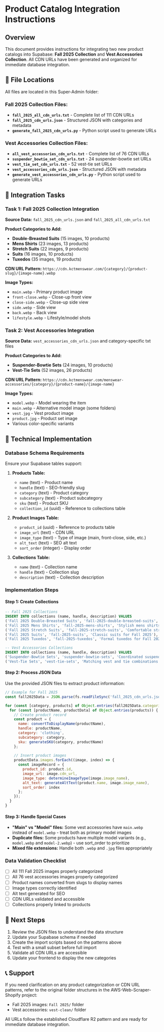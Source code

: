 # Product Catalog Integration Instructions

## Overview
This document provides instructions for integrating two new product catalogs into Supabase: **Fall 2025 Collection** and **Vest Accessories Collection**. All CDN URLs have been generated and organized for immediate database integration.

## 📁 File Locations
All files are located in this Super-Admin folder:

### Fall 2025 Collection Files:
- **`fall_2025_all_cdn_urls.txt`** - Complete list of 111 CDN URLs
- **`fall_2025_cdn_urls.json`** - Structured JSON with categories and metadata
- **`generate_fall_2025_cdn_urls.py`** - Python script used to generate URLs

### Vest Accessories Collection Files:
- **`all_vest_accessories_cdn_urls.txt`** - Complete list of 76 CDN URLs  
- **`suspender_bowtie_set_cdn_urls.txt`** - 24 suspender-bowtie set URLs
- **`vest_tie_set_cdn_urls.txt`** - 52 vest-tie set URLs
- **`vest_accessories_cdn_urls.json`** - Structured JSON with metadata
- **`generate_vest_accessories_cdn_urls.py`** - Python script used to generate URLs

## 🎯 Integration Tasks

### Task 1: Fall 2025 Collection Integration
**Source Data:** `fall_2025_cdn_urls.json` and `fall_2025_all_cdn_urls.txt`

**Product Categories to Add:**
- **Double-Breasted Suits** (15 images, 10 products)
- **Mens Shirts** (23 images, 13 products)  
- **Stretch Suits** (22 images, 9 products)
- **Suits** (16 images, 10 products)
- **Tuxedos** (35 images, 19 products)

**CDN URL Pattern:** `https://cdn.kctmenswear.com/{category}/{product-slug}/{image-name}.webp`

**Image Types:**
- `main.webp` - Primary product image
- `front-close.webp` - Close-up front view
- `close-side.webp` - Close-up side view  
- `side.webp` - Side view
- `back.webp` - Back view
- `lifestyle.webp` - Lifestyle/model shots

### Task 2: Vest Accessories Integration
**Source Data:** `vest_accessories_cdn_urls.json` and category-specific txt files

**Product Categories to Add:**
- **Suspender-Bowtie Sets** (24 images, 10 products)
- **Vest-Tie Sets** (52 images, 26 products)

**CDN URL Pattern:** `https://cdn.kctmenswear.com/menswear-accessories/{category}/{product-name}/{image-name}`

**Image Types:**
- `model.webp` - Model wearing the item
- `main.webp` - Alternative model image (some folders)
- `vest.jpg` - Vest product image
- `product.jpg` - Product set image
- Various color-specific variants

## 🔧 Technical Implementation

### Database Schema Requirements
Ensure your Supabase tables support:

1. **Products Table:**
   - `name` (text) - Product name
   - `handle` (text) - SEO-friendly slug
   - `category` (text) - Product category
   - `subcategory` (text) - Product subcategory
   - `sku` (text) - Product SKU
   - `collection_id` (uuid) - Reference to collections table

2. **Product Images Table:**
   - `product_id` (uuid) - Reference to products table
   - `image_url` (text) - CDN URL
   - `image_type` (text) - Type of image (main, front-close, side, etc.)
   - `alt_text` (text) - SEO alt text
   - `sort_order` (integer) - Display order

3. **Collections Table:**
   - `name` (text) - Collection name
   - `handle` (text) - Collection slug
   - `description` (text) - Collection description

### Implementation Steps

#### Step 1: Create Collections
```sql
-- Fall 2025 Collections
INSERT INTO collections (name, handle, description) VALUES
('Fall 2025 Double-Breasted Suits', 'fall-2025-double-breasted-suits', 'Elegant double-breasted suits for Fall 2025'),
('Fall 2025 Mens Shirts', 'fall-2025-mens-shirts', 'Stylish mens shirts for Fall 2025'),
('Fall 2025 Stretch Suits', 'fall-2025-stretch-suits', 'Comfortable stretch suits for Fall 2025'),
('Fall 2025 Suits', 'fall-2025-suits', 'Classic suits for Fall 2025'),
('Fall 2025 Tuxedos', 'fall-2025-tuxedos', 'Formal tuxedos for Fall 2025');

-- Vest Accessories Collections  
INSERT INTO collections (name, handle, description) VALUES
('Suspender-Bowtie Sets', 'suspender-bowtie-sets', 'Coordinated suspender and bowtie accessories'),
('Vest-Tie Sets', 'vest-tie-sets', 'Matching vest and tie combinations');
```

#### Step 2: Process JSON Data
Use the provided JSON files to extract product information:

```javascript
// Example for Fall 2025
const fall2025Data = JSON.parse(fs.readFileSync('fall_2025_cdn_urls.json', 'utf8'));

for (const [category, products] of Object.entries(fall2025Data.categories)) {
  for (const [productName, productData] of Object.entries(products)) {
    // Create product record
    const product = {
      name: convertToDisplayName(productName),
      handle: productName,
      category: 'clothing',
      subcategory: category,
      sku: generateSKU(category, productName)
    };
    
    // Insert product images
    productData.images.forEach((image, index) => {
      const imageRecord = {
        product_id: product.id,
        image_url: image.cdn_url,
        image_type: determineImageType(image.image_name),
        alt_text: generateAltText(product.name, image.image_name),
        sort_order: index
      };
    });
  }
}
```

#### Step 3: Handle Special Cases
- **"Main" vs "Model" files:** Some vest accessories have `main.webp` instead of `model.webp` - treat both as primary model images
- **Duplicate files:** Some products have multiple model variants (e.g., `model.webp` and `model-2.webp`) - use sort_order to prioritize
- **Mixed file extensions:** Handle both `.webp` and `.jpg` files appropriately

### Data Validation Checklist
- [ ] All 111 Fall 2025 images properly categorized
- [ ] All 76 vest accessories images properly categorized  
- [ ] Product names converted from slugs to display names
- [ ] Image types correctly identified
- [ ] Alt text generated for SEO
- [ ] CDN URLs validated and accessible
- [ ] Collections properly linked to products

## 🚀 Next Steps
1. Review the JSON files to understand the data structure
2. Update your Supabase schema if needed
3. Create the import scripts based on the patterns above
4. Test with a small subset before full import
5. Validate all CDN URLs are accessible
6. Update your frontend to display the new categories

## 📞 Support
If you need clarification on any product categorization or CDN URL patterns, refer to the original folder structures in the AWS-Web-Scraper-Shopify project:
- Fall 2025 images: `Fall 2025/` folder
- Vest accessories: `vest-clean/` folder

All URLs follow the established Cloudflare R2 pattern and are ready for immediate database integration.
